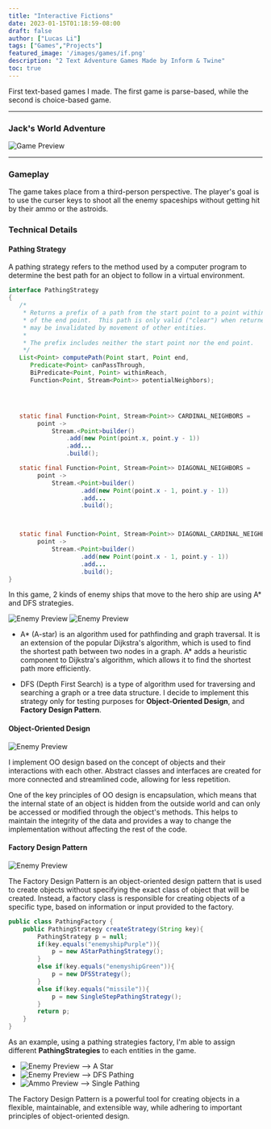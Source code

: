 ```yaml
---
title: "Interactive Fictions"
date: 2023-01-15T01:18:59-08:00
draft: false
author: ["Lucas Li"]
tags: ["Games","Projects"]
featured_image: '/images/games/if.png'
description: "2 Text Adventure Games Made by Inform & Twine"
toc: true
---
```


First text-based games I made. The first game is parse-based, while the second is choice-based game.  <!--more-->

---

### Jack's World Adventure

![Game Preview](/images/games/if.png)

---
### Gameplay
The game takes place from a third-person perspective. The player's goal is to use the curser keys to shoot all the enemy spaceships without getting hit by their ammo or the astroids.

### Technical Details
#### Pathing Strategy

A pathing strategy refers to the method used by a computer program to determine the best path for an object to follow in a virtual environment. 

```Java
interface PathingStrategy
{
   /*
    * Returns a prefix of a path from the start point to a point within reach
    * of the end point.  This path is only valid ("clear") when returned, but
    * may be invalidated by movement of other entities.
    *
    * The prefix includes neither the start point nor the end point.
    */
   List<Point> computePath(Point start, Point end,
      Predicate<Point> canPassThrough,
      BiPredicate<Point, Point> withinReach,
      Function<Point, Stream<Point>> potentialNeighbors);




   static final Function<Point, Stream<Point>> CARDINAL_NEIGHBORS =
        point ->
            Stream.<Point>builder()
                .add(new Point(point.x, point.y - 1))
                .add...
                .build();

   static final Function<Point, Stream<Point>> DIAGONAL_NEIGHBORS =
        point ->
            Stream.<Point>builder()
                    .add(new Point(point.x - 1, point.y - 1))
                    .add...
                    .build();



   static final Function<Point, Stream<Point>> DIAGONAL_CARDINAL_NEIGHBORS =
        point ->
            Stream.<Point>builder()
                    .add(new Point(point.x - 1, point.y - 1))
                    .add...
                    .build();
}
```

In this game,  2 kinds of enemy ships that move to the hero ship are using A* and DFS strategies.

![Enemy Preview](/images/games/E1.png) ![Enemy Preview](/images/games/E2.png)

* A* (A-star) is an algorithm used for pathfinding and graph traversal. It is an extension of the popular Dijkstra's algorithm, which is used to find the shortest path between two nodes in a graph. A* adds a heuristic component to Dijkstra's algorithm, which allows it to find the shortest path more efficiently.

* DFS (Depth First Search) is a type of algorithm used for traversing and searching a graph or a tree data structure. I decide to implement this strategy only for testing purposes for **Object-Oriented Design**, and **Factory Design Pattern**.

#### Object-Oriented Design

![Enemy Preview](/images/games/OO_design.jpg)

I implement OO design based on the concept of objects and their interactions with each other. Abstract classes and interfaces are created for more connected and streamlined code, allowing for less repetition.

One of the key principles of OO design is encapsulation, which means that the internal state of an object is hidden from the outside world and can only be accessed or modified through the object's methods. This helps to maintain the integrity of the data and provides a way to change the implementation without affecting the rest of the code.

#### Factory Design Pattern

![Enemy Preview](/images/games/Factory_Design.jpg)

The Factory Design Pattern is an object-oriented design pattern that is used to create objects without specifying the exact class of object that will be created. Instead, a factory class is responsible for creating objects of a specific type, based on information or input provided to the factory.

```Java
public class PathingFactory {
    public PathingStrategy createStrategy(String key){
        PathingStrategy p = null;
        if(key.equals("enemyshipPurple")){
            p = new AStarPathingStrategy();
        }
        else if(key.equals("enemyshipGreen")){
            p = new DFSStrategy();
        }
        else if(key.equals("missile")){
            p = new SingleStepPathingStrategy();
        }
        return p;
    }
}

```

As an example, using a pathing strategies factory, I'm able to assign different **PathingStrategies** to each entities in the game.

* ![Enemy Preview](/images/games/E2.png) --> A Star
* ![Enemy Preview](/images/games/E1.png) --> DFS Pathing
* ![Ammo Preview](/images/games/MB2.png) --> Single Pathing

The Factory Design Pattern is a powerful tool for creating objects in a flexible, maintainable, and extensible way, while adhering to important principles of object-oriented design.